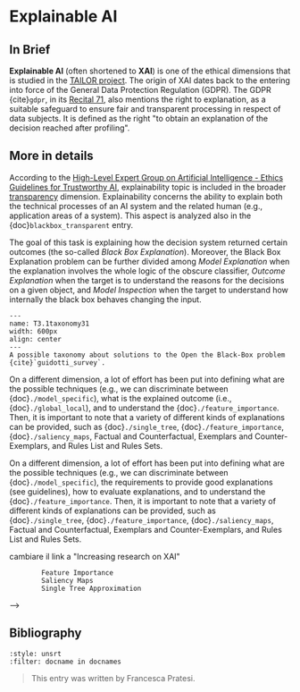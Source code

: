 # Explainable AI

<!-- TODO: add resources or remove duplicate paragraph! -->

## In Brief

**Explainable AI** (often shortened to **XAI**) is one of the ethical dimensions that is studied in the <a href="https://tailor-network.eu/" target=_blank>TAILOR project</a>.
The origin of XAI dates back to the entering into force of the General Data Protection Regulation (GDPR).
The GDPR {cite}`gdpr`, in its <a href="https://gdpr-info.eu/recitals/no-71/" target=_blank>Recital 71</a>, also mentions the right to explanation, as a suitable safeguard to ensure fair and transparent processing in respect of data subjects. It is defined as the right "to obtain an explanation of the decision reached after profiling". <!-- TODO: add link to profiling -->

## More in details

According to the <a href="https://wayback.archive-it.org/12090/20201227221227/https://ec.europa.eu/digital-single-market/en/news/ethics-guidelines-trustworthy-ai" target=_blank>High-Level Expert Group on Artificial Intelligence - Ethics Guidelines for Trustworthy AI</a>, explainability topic is included in the broader [transparency](./Transparency.md) dimension. Explainability concerns the ability to explain both the technical processes of an AI system and the related human (e.g., application areas of a system).
This aspect is analyzed also in the {doc}`blackbox_transparent` entry. <!-- {doc}`./XAI_dimensions`-->

The goal of this task is explaining how the decision system returned certain outcomes (the so-called *Black Box Explanation*). Moreover, the Black Box Explanation problem can be further divided among *Model Explanation* when the explanation involves the whole logic of the obscure classifier, *Outcome Explanation* when the target is to understand the reasons for the decisions on a given object, and *Model Inspection* when the target to understand how internally the black box behaves changing the input.

<!-- TODO: prendere solo un pezzo della figura -->
```{figure} ./xai_taxonomy.png
---
name: T3.1taxonomy31
width: 600px
align: center
---
A possible taxonomy about solutions to the Open the Black-Box problem {cite}`guidotti_survey`.
```

On a different dimension, a lot of effort has been put into defining what are the possible techniques (e.g., we can discriminate between {doc}`./model_specific`), what is the explained outcome (i.e., {doc}`./global_local`), and to understand the {doc}`./feature_importance`. Then, it is important to note that a variety of different kinds of explanations can be provided, such as {doc}`./single_tree`, {doc}`./feature_importance`, {doc}`./saliency_maps`, Factual and Counterfactual, Exemplars and Counter-Exemplars, and Rules List and Rules Sets.<!--[Factual and Counterfactual](./counterfactuals.md), exemplars and counter-exemplars, [Rules List and Rules Sets](./rules.md).-->

<!-- TODO: Togliere!!! -->
On a different dimension, a lot of effort has been put into defining what are the possible techniques (e.g., we can discriminate between {doc}`./model_specific`), the requirements to provide good explanations (see <!-- TODO: add anchor {ref}`guidelines` --> guidelines), how to <!-- TODO: add link [evaluate explanations](./evaluating_explanations.md) --> evaluate explanations, and to understand the {doc}`./feature_importance`. Then, it is important to note that a variety of different kinds of explanations can be provided, such as {doc}`./single_tree`, {doc}`./feature_importance`, {doc}`./saliency_maps`, Factual and Counterfactual, Exemplars and Counter-Exemplars, and Rules List and Rules Sets.<!--[Factual and Counterfactual](./counterfactuals.md), exemplars and counter-exemplars, [Rules List and Rules Sets](./rules.md).-->

<!--
Transparency
	Dimensions of Explanations
	        Black Box Explanation vs Explanation by Design
	        Model-Specific vs Model-Agnostic Explainers
	        Global vs Local Explanations
	XAI
		Kinds of (Post-Hoc) Explanations --> cambiare il link a "Increasing research on XAI"
			Feature Importance
			Saliency Maps
			Single Tree Approximation
-->

## Bibliography

<!-- :style: unsrtalpha -->

```{bibliography}
:style: unsrt
:filter: docname in docnames
```

> This entry was written by Francesca Pratesi.

